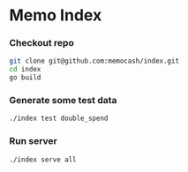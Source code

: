 # Memo Index

### Checkout repo
```bash
git clone git@github.com:memocash/index.git
cd index
go build
```

### Generate some test data
```bash
./index test double_spend
```

### Run server
```bash
./index serve all
```
